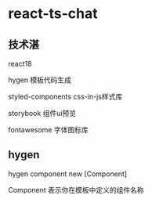 # react-ts-chat

## 技术湛
react18

hygen 模板代码生成

styled-components css-in-js样式库

storybook 组件ui预览

fontawesome 字体图标库

## hygen

hygen component new [Component]

Component 表示你在模板中定义的组件名称